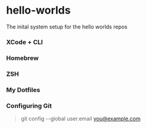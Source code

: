 hello-worlds
============

The inital system setup for the hello worlds repos 

### XCode + CLI

### Homebrew

### ZSH

### My Dotfiles 

### Configuring Git
> git config --global user.email you@example.com

